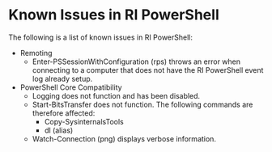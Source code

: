 # Known Issues in RI PowerShell

The following is a list of known issues in RI PowerShell:

* Remoting
  * Enter-PSSessionWithConfiguration (rps) throws an error when connecting to a computer that does not have the RI PowerShell event log already setup.
* PowerShell Core Compatibility
  * Logging does not function and has been disabled.
  * Start-BitsTransfer does not function. The following commands are therefore affected:
    * Copy-SysinternalsTools
    * dl (alias)
  * Watch-Connection (png) displays verbose information.
